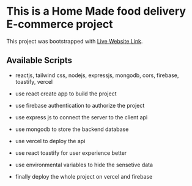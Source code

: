 # This is a Home Made food delivery E-commerce project

This project was bootstrapped with [Live Website Link](https://khabarbari.web.app/).

## Available Scripts

- reactjs, tailwind css, nodejs, expressjs, mongodb, cors, firebase, toastify, vercel 

- use react create app to build the project
- use firebase authentication to authorize the project
- use express js to connect the server to the client api
- use mongodb to store the backend database
- use vercel to deploy the api 
- use react toastify for user experience better
- use environmental variables to hide the sensetive data
- finally deploy the whole project on vercel and firebase
